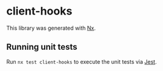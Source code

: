 # client-hooks

This library was generated with [Nx](https://nx.dev).

## Running unit tests

Run `nx test client-hooks` to execute the unit tests via [Jest](https://jestjs.io).

